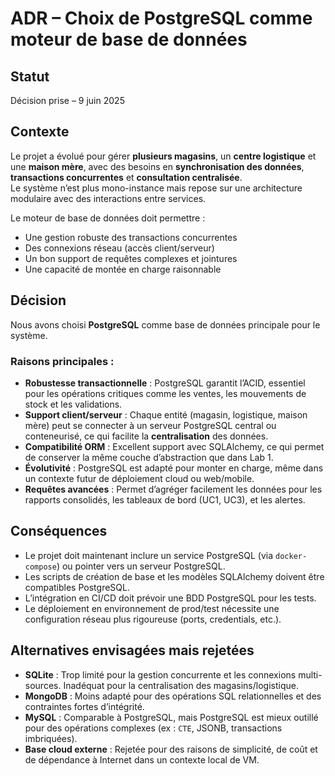 # ADR – Choix de PostgreSQL comme moteur de base de données

## Statut  
Décision prise – 9 juin 2025

## Contexte  
Le projet a évolué pour gérer **plusieurs magasins**, un **centre logistique** et une **maison mère**, avec des besoins en **synchronisation des données**, **transactions concurrentes** et **consultation centralisée**.  
Le système n’est plus mono-instance mais repose sur une architecture modulaire avec des interactions entre services.  

Le moteur de base de données doit permettre :
- Une gestion robuste des transactions concurrentes
- Des connexions réseau (accès client/serveur)
- Un bon support de requêtes complexes et jointures
- Une capacité de montée en charge raisonnable

## Décision  
Nous avons choisi **PostgreSQL** comme base de données principale pour le système.

### Raisons principales :
- **Robustesse transactionnelle** : PostgreSQL garantit l’ACID, essentiel pour les opérations critiques comme les ventes, les mouvements de stock et les validations.
- **Support client/serveur** : Chaque entité (magasin, logistique, maison mère) peut se connecter à un serveur PostgreSQL central ou conteneurisé, ce qui facilite la **centralisation** des données.
- **Compatibilité ORM** : Excellent support avec SQLAlchemy, ce qui permet de conserver la même couche d’abstraction que dans Lab 1.
- **Évolutivité** : PostgreSQL est adapté pour monter en charge, même dans un contexte futur de déploiement cloud ou web/mobile.
- **Requêtes avancées** : Permet d’agréger facilement les données pour les rapports consolidés, les tableaux de bord (UC1, UC3), et les alertes.

## Conséquences  
- Le projet doit maintenant inclure un service PostgreSQL (via `docker-compose`) ou pointer vers un serveur PostgreSQL.
- Les scripts de création de base et les modèles SQLAlchemy doivent être compatibles PostgreSQL.
- L’intégration en CI/CD doit prévoir une BDD PostgreSQL pour les tests.
- Le déploiement en environnement de prod/test nécessite une configuration réseau plus rigoureuse (ports, credentials, etc.).

## Alternatives envisagées mais rejetées  
- **SQLite** : Trop limité pour la gestion concurrente et les connexions multi-sources. Inadéquat pour la centralisation des magasins/logistique.
- **MongoDB** : Moins adapté pour des opérations SQL relationnelles et des contraintes fortes d’intégrité.
- **MySQL** : Comparable à PostgreSQL, mais PostgreSQL est mieux outillé pour des opérations complexes (ex : `CTE`, JSONB, transactions imbriquées).
- **Base cloud externe** : Rejetée pour des raisons de simplicité, de coût et de dépendance à Internet dans un contexte local de VM.
